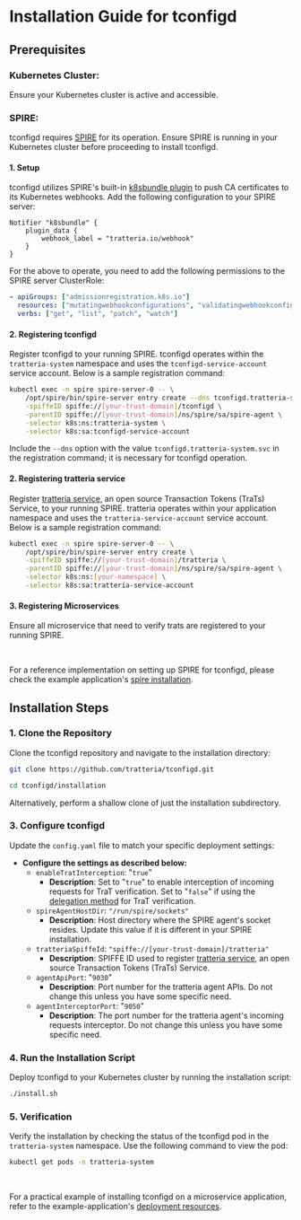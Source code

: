 # Installation Guide for tconfigd

## Prerequisites

### Kubernetes Cluster:

Ensure your Kubernetes cluster is active and accessible.

### SPIRE:

tconfigd requires [SPIRE](https://github.com/spiffe/spire) for its operation. Ensure SPIRE is running in your Kubernetes cluster before proceeding to install tconfigd.

#### 1. Setup

tconfigd utilizes SPIRE's built-in [k8sbundle plugin](https://github.com/spiffe/spire/blob/main/doc/plugin_server_notifier_k8sbundle.md) to push CA certificates to its Kubernetes webhooks. Add the following configuration to your SPIRE server:

```
Notifier "k8sbundle" {
    plugin_data {
        webhook_label = "tratteria.io/webhook"
    }
}
```

For the above to operate, you need to add the following permissions to the SPIRE server ClusterRole:

```yaml
- apiGroups: ["admissionregistration.k8s.io"]
  resources: ["mutatingwebhookconfigurations", "validatingwebhookconfigurations"]
  verbs: ["get", "list", "patch", "watch"]
```

#### 2. Registering tconfigd

Register tconfigd to your running SPIRE. tconfigd operates within the `tratteria-system` namespace and uses the `tconfigd-service-account` service account. Below is a sample registration command:

```bash
kubectl exec -n spire spire-server-0 -- \
    /opt/spire/bin/spire-server entry create --dns tconfigd.tratteria-system.svc \
    -spiffeID spiffe://[your-trust-domain]/tconfigd \
    -parentID spiffe://[your-trust-domain]/ns/spire/sa/spire-agent \
    -selector k8s:ns:tratteria-system \
    -selector k8s:sa:tconfigd-service-account
```

Include the `--dns` option with the value `tconfigd.tratteria-system.svc` in the registration command; it is necessary for tconfigd operation.

#### 2. Registering tratteria service

Register [tratteria service](https://github.com/tratteria/tratteria), an open source Transaction Tokens (TraTs) Service, to your running SPIRE. tratteria operates within your application namespace and uses the `tratteria-service-account` service account. Below is a sample registration command:

```bash
kubectl exec -n spire spire-server-0 -- \
    /opt/spire/bin/spire-server entry create \
    -spiffeID spiffe://[your-trust-domain]/tratteria \
    -parentID spiffe://[your-trust-domain]/ns/spire/sa/spire-agent \
    -selector k8s:ns:[your-namespace] \
    -selector k8s:sa:tratteria-service-account
```

#### 3. Registering Microservices

Ensure all microservice that need to verify trats are registered to your running SPIRE.

<br>

For a reference implementation on setting up SPIRE for tconfigd, please check the example application's [spire installation](https://github.com/tratteria/example-application/tree/main/deploy/spire).


## Installation Steps

### 1. Clone the Repository
Clone the tconfigd repository and navigate to the installation directory:

```bash
git clone https://github.com/tratteria/tconfigd.git
```

```bash
cd tconfigd/installation
```

Alternatively, perform a shallow clone of just the installation subdirectory.


### 3. Configure tconfigd

Update the `config.yaml` file to match your specific deployment settings:

- **Configure the settings as described below:**
  - `enableTratInterception`: "`true`" 
    - **Description**: Set to "`true`" to enable interception of incoming requests for TraT verification. Set to "`false`" if using the [delegation method](https://github.com/tratteria/tratteria-agent?tab=readme-ov-file#operating-modes) for TraT verification.
  - `spireAgentHostDir`: `"/run/spire/sockets"`
    - **Description**: Host directory where the SPIRE agent's socket resides. Update this value if it is different in your SPIRE installation.
  - `tratteriaSpiffeId`: `"spiffe://[your-trust-domain]/tratteria"`
    - **Description**: SPIFFE ID used to register [tratteria service](https://github.com/tratteria/tratteria), an open source Transaction Tokens (TraTs) Service.
  - `agentApiPort`: "`9030`" 
    - **Description**: Port number for the tratteria agent APIs. Do not change this unless you have some specific need.
  - `agentInterceptorPort`: "`9050`" 
    - **Description**: The port number for the tratteria agent's incoming requests interceptor. Do not change this unless you have some specific need.


### 4. Run the Installation Script

Deploy tconfigd to your Kubernetes cluster by running the installation script:

```bash
./install.sh
```

### 5. Verification

Verify the installation by checking the status of the tconfigd pod in the `tratteria-system` namespace. Use the following command to view the pod:

```bash
kubectl get pods -n tratteria-system
```

<br>

For a practical example of installing tconfigd on a microservice application, refer to the example-application's [deployment resources](https://github.com/tratteria/example-application/tree/main/deploy).

